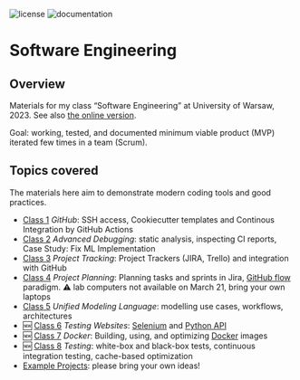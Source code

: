 ![license](https://img.shields.io/pypi/l/fpvgcc.svg?color=blue)
![documentation](https://github.com/maciejskorski/software_engineering/actions/workflows/documentation-docker.yaml/badge.svg)

# Software Engineering

## Overview

Materials for my class “Software Engineering” at University of Warsaw, 2023. See also [the online version](https://maciejskorski.github.io/software_engineering).

Goal: working, tested, and documented minimum viable product (MVP) iterated few times in a team (Scrum).

## Topics covered
The materials here aim to demonstrate modern coding tools and good practices.

* [Class 1](docs/modern_dev_environ.md) *GitHub*: SSH access, Cookiecutter templates and Continous Integration by GitHub Actions
* [Class 2](docs/advanced_debugging.md) *Advanced Debugging*: static analysis, inspecting CI reports, Case Study: Fix ML Implementation
* [Class 3](docs/project_tracking.md) *Project Tracking*: Project Trackers (JIRA, Trello) and integration with GitHub
* [Class 4](https://maciejskorski.github.io/software_engineering/project_management.html) *Project Planning*: Planning tasks and sprints in Jira, [GitHub flow](https://docs.github.com/en/get-started/quickstart/github-flow) paradigm.
:warning: lab computers not available on March 21, bring your own laptops
* [Class 5](https://maciejskorski.github.io/software_engineering/uml_modelling.html) *Unified Modeling Language*: modelling use cases, workflows, architectures
* :new: [Class 6](https://maciejskorski.github.io/software_engineering/webapp_testing.html) *Testing Websites*: [Selenium](https://www.selenium.dev/) and [Python API](https://selenium-python.readthedocs.io/api.html)
* :new: [Class 7](https://maciejskorski.github.io/software_engineering/docker_examples.html) *Docker*: Building, using, and optimizing [Docker](https://www.docker.com/) images
* :new: [Class 8](https://maciejskorski.github.io/software_engineering/testing_code.html) *Testing*: white-box and black-box tests, continuous integration testing, cache-based optimization
* [Example Projects](docs/project_ideas.md): please bring your own ideas!
